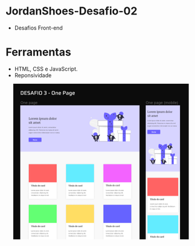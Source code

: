 # JordanShoes-Desafio-02
 - Desafios Front-end 


# Ferramentas

- HTML, CSS e JavaScript.
- Reponsividade

<div align="center">
  <img src="./assets/layoutDesafio03.png">
</div>